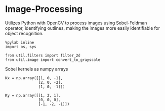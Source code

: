 # Image-Processing
Utilizes Python with OpenCV to process images using Sobel-Feldman operator, identifying outlines, making the images more easily identifiable for object recognition.

```
%pylab inline
import os, sys

from util.filters import filter_2d
from util.image import convert_to_grayscale
```
Sobel kernels as numpy arrays
```
Kx = np.array([[1, 0, -1],
               [2, 0, -2],
               [1, 0, -1]])

Ky = np.array([[1, 2, 1],
               [0, 0, 0],
               [-1, -2, -1]])
```
